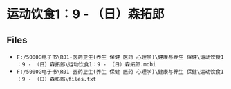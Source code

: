 # 运动饮食1︰9 - （日）森拓郎

## Files

- `F:/5000G电子书\R01-医药卫生(养生 保健 医药 心理学)\健康与养生 保健\运动饮食1︰9 - （日）森拓郎\运动饮食1︰9 - （日）森拓郎.mobi`
- `F:/5000G电子书\R01-医药卫生(养生 保健 医药 心理学)\健康与养生 保健\运动饮食1︰9 - （日）森拓郎\files.txt`
